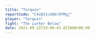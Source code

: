 ```yaml
---
title: "Torquin"
reportCode: "C4x81tcXAbr9YMgj"
player: "Torquin"
fight: "The Lurker Below"
date: 2021-09-22T19:00:43.822000+00:00
---
```

